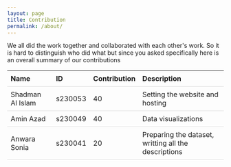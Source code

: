 ```yaml
---
layout: page
title: Contribution
permalink: /about/
---
```

We all did the work together and collaborated with each other's work. So it is hard to distinguish who did what but since you asked specifically here is an overall summary of our contributions
<html lang="en">
<head>
<meta charset="UTF-8">
<meta name="viewport" content="width=device-width, initial-scale=1.0">
<style>
  table {
    width: 100%;
    border-collapse: collapse;
  }
  th, td {
    text-align: left;
    padding: 8px;
    border-bottom: 1px solid #ddd;
  }
  tr:hover {background-color:#f5f5f5;}
</style>
</head>
<body>

<table>
  <tr>
    <th>Name</th>
    <th>ID</th>
    <th>Contribution</th>
    <th>Description</th>
  </tr>
  <tr>
    <td>Shadman Al Islam</td>
    <td>s230053</td>
    <td>40</td>
    <td>Setting the website and hosting</td>
  </tr>
  <tr>
    <td>Amin Azad</td>
    <td>s230049</td>
    <td>40</td>
    <td>Data visualizations</td>
  </tr>
  <tr>
    <td>Anwara Sonia</td>
    <td>s230041</td>
    <td>20</td>
    <td>Preparing the dataset, writting all the descriptions</td>
  </tr>
</table>

</body>
</html>
